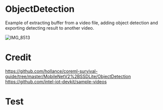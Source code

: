 # ObjectDetection
Example of extracting buffer from a video file, adding object detection and exporting detecting result to another video.

![IMG_8513](https://user-images.githubusercontent.com/104011792/180008962-528784c7-3c94-4306-883d-235042858855.PNG)

# Credit
https://github.com/hollance/coreml-survival-guide/tree/master/MobileNetV2%2BSSDLite/ObjectDetection
https://github.com/intel-iot-devkit/sample-videos

# Test

